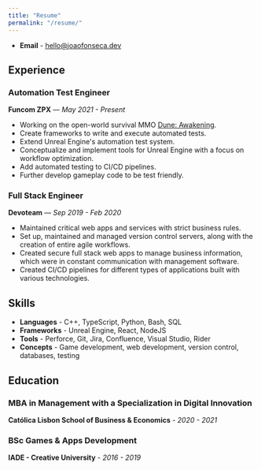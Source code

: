 ```yaml
---
title: "Resume"
permalink: "/resume/"
---
```

- **Email** - [hello@joaofonseca.dev](mailto:hello@joaofonseca.dev)

## Experience
### Automation Test Engineer
**Funcom ZPX** — _May 2021 - Present_
- Working on the open-world survival MMO [Dune: Awakening](https://duneawakening.com/).
- Create frameworks to write and execute automated tests.
- Extend Unreal Engine's automation test system.
- Conceptualize and implement tools for Unreal Engine with a focus on workflow optimization.
- Add automated testing to CI/CD pipelines.
- Further develop gameplay code to be test friendly.

### Full Stack Engineer
**Devoteam** — _Sep 2019 - Feb 2020_
- Maintained critical web apps and services with strict business rules.
- Set up, maintained and managed version control servers, along with the creation of entire agile workflows.
- Created secure full stack web apps to manage business information, which were in constant communication with management software.
- Created CI/CD pipelines for different types of applications built with various technologies.

## Skills
- **Languages** - C++, TypeScript, Python, Bash, SQL
- **Frameworks** - Unreal Engine, React, NodeJS
- **Tools** - Perforce, Git, Jira, Confluence, Visual Studio, Rider
- **Concepts** - Game development, web development, version control, databases, testing

## Education
### MBA in Management with a Specialization in Digital Innovation
**Católica Lisbon School of Business & Economics** - _2020 - 2021_

### BSc Games & Apps Development
**IADE - Creative University** - _2016 - 2019_